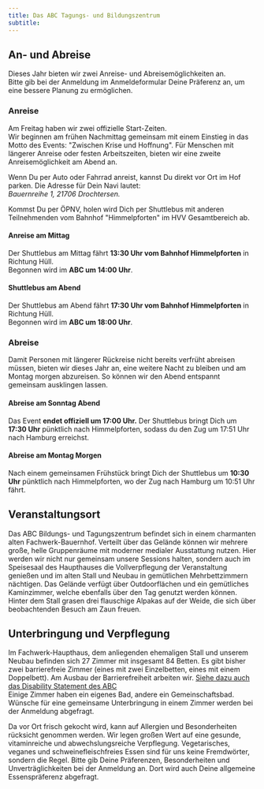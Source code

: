 ```yaml
---
title: Das ABC Tagungs- und Bildungszentrum
subtitle: 
---
```

## An- und Abreise
Dieses Jahr bieten wir zwei Anreise- und Abreisemöglichkeiten an.\
Bitte gib bei der Anmeldung im Anmeldeformular Deine Präferenz an, um eine bessere Planung zu ermöglichen.

### Anreise
Am Freitag haben wir zwei offizielle Start-Zeiten.\
Wir beginnen am frühen Nachmittag gemeinsam mit einem Einstieg in das Motto des Events: "Zwischen Krise und Hoffnung".
Für Menschen mit längerer Anreise oder festen Arbeitszeiten, bieten wir eine zweite Anreisemöglichkeit am Abend an.

Wenn Du per Auto oder Fahrrad anreist, kannst Du direkt vor Ort im Hof parken. Die Adresse für Dein Navi lautet:\
*Bauernreihe 1, 21706 Drochtersen.*

Kommst Du per ÖPNV, holen wird Dich per Shuttlebus mit anderen Teilnehmenden vom Bahnhof "Himmelpforten" im HVV Gesamtbereich ab.

#### Anreise am Mittag
Der Shuttlebus am Mittag fährt **13:30 Uhr vom Bahnhof Himmelpforten** in Richtung Hüll.\
Begonnen wird im **ABC um 14:00 Uhr**.

#### Shuttlebus am Abend
Der Shuttlebus am Abend fährt **17:30 Uhr vom Bahnhof Himmelpforten** in Richtung Hüll.\
Begonnen wird im **ABC um 18:00 Uhr**.

### Abreise
Damit Personen mit längerer Rückreise nicht bereits verfrüht abreisen müssen, bieten wir dieses Jahr an, eine weitere Nacht zu bleiben und am Montag morgen abzureisen.
So können wir den Abend entspannt gemeinsam ausklingen lassen.

#### Abreise am Sonntag Abend
Das Event **endet offiziell um 17:00 Uhr.**
Der Shuttlebus bringt Dich um **17:30 Uhr** pünktlich nach Himmelpforten, sodass du den Zug um 17:51 Uhr nach Hamburg erreichst.

#### Abreise am Montag Morgen
Nach einem gemeinsamen Frühstück bringt Dich der Shuttlebus um **10:30 Uhr** pünktlich nach Himmelpforten, wo der Zug nach Hamburg um 10:51 Uhr fährt.

## Veranstaltungsort

Das ABC Bildungs- und Tagungszentrum befindet sich in einem charmanten alten Fachwerk-Bauernhof.
Verteilt über das Gelände können wir mehrere große, helle Gruppenräume mit moderner medialer Ausstattung nutzen.
Hier werden wir nicht nur gemeinsam unsere Sessions halten, sondern auch im Speisesaal des Haupthauses die Vollverpflegung der Veranstaltung genießen und im alten Stall und Neubau in gemütlichen Mehrbettzimmern nächtigen.
Das Gelände verfügt über Outdoorflächen und ein gemütliches Kaminzimmer, welche ebenfalls über den Tag genutzt werden können. Hinter dem Stall grasen drei flauschige Alpakas auf der Weide, die sich über beobachtenden Besuch am Zaun freuen.


## Unterbringung und Verpflegung

Im Fachwerk-Haupthaus, dem anliegenden ehemaligen Stall und unserem Neubau befinden sich 27 Zimmer mit insgesamt 84 Betten. Es gibt bisher zwei barrierefreie Zimmer (eines mit zwei Einzelbetten, eines mit einem Doppelbett). Am Ausbau der Barrierefreiheit arbeiten wir. [Siehe dazu auch das Disability Statement des ABC](https://www.abc-huell.de/ueber-uns/#disabilitystatement)\
Einige Zimmer haben ein eigenes Bad, andere ein Gemeinschaftsbad. Wünsche für eine gemeinsame Unterbringung in einem Zimmer werden bei der Anmeldung abgefragt.

Da vor Ort frisch gekocht wird, kann auf Allergien und Besonderheiten rücksicht genommen werden. Wir legen großen Wert auf eine gesunde, vitaminreiche und abwechslungsreiche Verpflegung. Vegetarisches, veganes und schweinefleischfreies Essen sind für uns keine Fremdwörter, sondern die Regel.
Bitte gib Deine Präferenzen, Besonderheiten und Unverträglichkeiten bei der Anmeldung an. Dort wird auch Deine allgemeine Essenspräferenz abgefragt.

